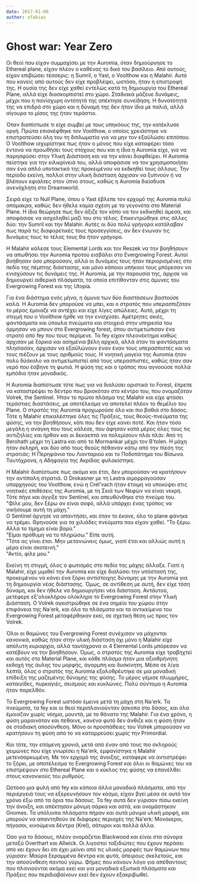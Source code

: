```yaml
---
date: 2017-01-08
author: sfakias
---
```

# Ghost war: Year Zero

Οι θεοί που είχαν συμμαχίσει με την Auromia, όταν δημιούργησε το Ethereal
plane, είχαν πλέον ο καθένας το δικό του βασίλειο. Από αυτούς, είχαν επιβιώσει
τέσσερις: η Sumril, o Yast, o Voolthow και η Malahir. Αυτό που κανείς από
αυτούς δεν είχε προβλέψει, ωστόσο, ήταν η επιστροφή της. H ουσία της δεν είχε
χαθεί εντελώς κατά τη δημιουργία του Ethereal Plane, αλλά είχε διασκορπιστεί
στο χώρο. Σταδιακά μάζευε δυνάμεις, μέχρι που η πανίσχυρη οντότητά της
απέκτησε συνείδηση. H δυνατότητά της να επιδρά στο χώρο και η δύναμή της δεν
ήταν ίδια με παλιά, αλλά σίγουρα το μίσος της ήταν τεράστιο.



Όταν διαπίστωσε τι είχε συμβεί με τους υπηκόους της, την κατέκλυσε οργή. Πρώτα
επισκέφθηκε τον Voolthow, ο οποίος χρειάστηκε να επιστρατεύσει όλη του τη
διπλωματία για να μην τον εξαϋλώσει επιτόπου. Ο Voolthow ισχυρίστηκε πως ήταν
ο μόνος που είχε καταφέρει τόσο έντονα να προωθήσει τους στόχους που και η
ίδια η Auromia είχε, για να παρησφύσει στην Υλική Διάσταση και να την κάνει
διαφθείρει. Η Auromia πείστηκε για την ειλικρίνειά του, αλλά αποφάσισε να τον
χρησιμοποιήσει σαν ένα απλό υποτακτικό της προκειμένου να εκδκηθεί τους
άλλους. Την περίοδο εκείνη, πολλοί στην υλική διάσταση άρχισαν να ξυπνούν ή να
βλέπουν εφιάλτες στον ύπνο στους, καθώς η Auromia διείσδυσε ανενόχλητη στο
Dreamworld.



Σειρά είχε το Null Plane, όπου ο Yast έβλεπε τον ερχομό της Auromia πολύ
απόμακρα, καθώς δεν ήθελε καμία σχέση με τα γεγονότα στο Material Plane. H
ίδια θεώρησε πως δεν άξιζε τον κόπο να τον εκδικηθεί άμεσα, και αποφάσισε να
ασχοληθεί μαζί του στο τέλος. Επικεντρώθηκε στις άλλες δύο: την Sumril και την
Malahir. Αυτές οι δύο πολύ γρήγορα κατάλαβαν πως παρά τις διαφορετικές τους
προσεγγίσεις, αν δεν ένωναν τις δυνάμεις τους το τέλος τους θα ήταν γρήγορο.



Η Malahir κάλεσε τους Elemental Lords και τον Reszek να την βοηθήσουν να
απωθήσει την Auromia προτού εισβάλει στο Evergrowing Forest. Αυτοί βοήθησαν
όσο μπορούσαν, αλλά οι δυνάμεις τους ήταν περιορισμένες στο πεδίο της πέμπτης
διάστασης, και μόνο κάποιοι υπήκοοί τους μπόρεσαν να ενισχύσουν τις δυνάμεις
της. Η Auromia, με την παρουσία της, άρχισε να δημιουργεί αιθερικά πλάσματα,
τα οποία επιτίθονταν στις άμυνες του Evergrowing Forest και της Utopia.  

Για ένα διάστημα ενός μήνα, η άμυνα των δύο διαστάσεων βαστούσε καλά. H
Auromia δεν μπορούσε να μπει, και ο στρατός που υπερασπιζόταν το μέρος έμοιαζε
να αντέχει και είχε λίγες απώλειες. Αυτό, μέχρι τη στιγμή που ο Voolthow ήρθε
να την ενισχύσει. Αμέτρητες σκιές, φαντάσματα και ύπουλα πνεύματα και στοιχειά
στην υπηρεσία του όρμησαν να μπουν στο Evergrowing forest, όπου αντιμετώπισαν
ένα στρατό από fey που τους περίμενε. Τα fey είχαν πλεονέκτημα καθώς άρχισαν
με ξόρκια και ασημένια βέλη αρχικά, αλλά όταν τα φαντάσματα πλησίασαν, άρχισαν
να εξαϋλώνουν έναν έναν τους υπερασπιστές και να τους πιέζουν με τους αριθμούς
τους. H νοητική μαγεία της Auromia ήταν πολύ δύσκολο να αντιμετωπιστεί από
τους υπερασπιστές, καθώς ήταν σαν νερό που έσβηνε τη φωτιά. H φύση της και ο
τρόπος που αγνοούσε πολλά εμπόδια ήταν μοναδικός.  

Η Auromia διαπίστωσε τότε πως για να διαλύσει οριστικά το Forest, έπρεπε να
καταστρέψει το δέντρο που βρισκόταν στο κέντρο του, που ονομαζόταν Volrek, the
Sentinel. Ήταν το πρώτο πλάσμα της Malahir και είχε φτάσει τεράστιες
διαστάσεις, με αποτέλεσμα να αποτελεί πλέον το θεμέλιο του Plane. Ο στρατός
της Auromia προχωρούσε όλο και πιο βαθιά στο δάσος. Τότε η Malahir
επικαλέστηκε όλες τις Πράξεις, τους θεούς-πνεύματα της φύσης, να την
βοηθήσουν, κάτι που δεν είχε κανει ποτέ. Και ήταν τόσο μεγάλη η ανάγκη που
τους κάλεσε, που άφησαν κατά μέρος όλες τους τις αντιζηλίες και ήρθαν και οι
δεκαεπτά να πολεμίσουν πλάι πλάι: Από τη Berohath μέχρι τη Lastra και από το
Mormankar μέχρι τον B'tolen. Η μάχη ήταν σκληρή, και δύο από τους θεούς
πέθαναν κάτω από την πίεση της στρατιάς: Η Περηφάνια του Λιονταριού και το
Ποδοπάτημα του Βίσωνα. Ταυτόχρονα, η Αδηφαγία της Ακρίδας φυλακίστηκε.  

H Malahir διαπίστωσε πως ακόμα και έτσι, δεν μπορούσαν να κρατήσουν την
αντίπαλη στρατιά. Ο Drokasner με τη Lastra αιμορραγούσαν υπαρχηγούς του
Voolthow, ενώ η Crel'vach ήταν έτοιμη να υποκύψει στις νοητικές επιθέσεις της
Auromia, με τη Σκιά των Νεφών να είναι νεκρή. Τότε πήγε και άγγιξε τον
Sentinel, και απευθύνθηκε στο πνεύμα του.  
"Φίλε μου, δεν ξέρω αν είναι σοφό, αλλά υπάρχει ένας τρόπος να νικήσουμε αυτή
τη μάχη."  
Ο Sentinel άργησε να απαντήσει, και όταν το έκανε, όλο το plane φάνηκε να
τρέμει. Θρηνούσε για τα χιλιάδες πνεύματα που είχαν χαθεί. "Το ξέρω. Αλλά το
τίμημα είναι βαρύ."  
"Είμαι πρόθυμη να το πληρώσω." Είπε αυτή.  
"Τότε ας γίνει έτσι. Μην μετανιώνεις όμως, γιατί έτσι και αλλιώς αυτή η μέρα
είναι σκοτεινή."  
"Αντίο, φίλε μου."  

Εκείνη τη στιγμή, όλος ο φωτισμός στο πεδίο της μάχης άλλαξε. Γιατί η Malahir,
είχε μιμιθεί την Auromia και είχε διαλύσει την υπόστασή της, προκειμένου να
κάνει ένα ξόρκι αντίστοιχης δύναμης με την Auromia για τη δημιουργία νέας
διάστασης. Όμως, σε αντίθεση με αυτή, δεν είχε τόση δύναμη, και δεν ήθελε να
δημιουργήσει νέα διάσταση. Αντάυτού, μετέφερε εξ'ολοκλήρου ολόκληρο το
Evergrowing Forest στην Υλική Διάσταση. Ο Volrek αγκιστρώθηκε σε ένα σημείο
του χώρου στην επιφάνεια της Na'erk, και όλα τα πλάσματα και τα αντικείμενα
του Evergrowing Forest μεταφέρθηκαν εκεί, σε σχετική θέση ως προς τον Volrek.  

Όλοι οι θαμώνες του Evergrowing Forest συνέχισαν να μάχονται κανονικά, καθώς
ήταν στην υλική διάσταση όχι μόνο η Malahir είχε απόλυτη κυριαρχία, αλλά
ταυτόχρονα οι 4 Elemental Lords μπόρεσαν να κατέβουν να την βοηθήσουν. Όμως, ο
στρατός της Auromia είχε τραβηχτεί και αυτός στο Material Plane, και κάθε
πλάσμα ήταν μια αξιοθρήνητη εκδοχή της άυλης του μορφής, άγαρμπη και
δυσκίνητη. Μέσα σε λίγα λεπτά, όλος ο στρατός της Auromia εξολοθρέυτηκε σε μια
μοναδική επίδειξη της μαζεμένης δύναμης της φύσης. Το μέρος γέμισε πλυμμήρες,
καταιγίδες, πυρκαγιές, σεισμούς και κυκλώνες. Πολύ σύντομα η Auromia ήταν
παρελθόν.  

To Evergrοwing Forest ωστόσο έμεινε μετά τη μάχη στη Na'erk. Τα πνεύματα, τα
fey και οι θεοί περιπλανιούνταν άσκοπα στο δάσος, και όλα έμοιαζαν χωρίς
νόημα, μουντά, με το θάνατο της Malahir. Για ένα χρόνο, η φύση μαραινόταν και
πέθαινε, κανένα φυτό δεν άνθιζε και η φύση ήταν σε σταδιακή αποσύνθεση. Μόνο
οι προσπάθειες του Volrek μπορούσαν να κρατήσουν τη φύση από το να καταρρεύσει
χωρίς την Primordial.  

Και τότε, την επόμενη χρονιά, μετά από έναν από τους πιο σκληρούς χειμώνες που
είχε γνωρίσει η Na'erk, εμφανίστηκε η Malahir μετενσαρκωμένη. Με τον ερχομό
της άνοιξης, κατάφερε να αντιστρέψει το ξόρκι, με αποτέλεσμα το Evergrowing
Forest και όλοι οι θαμώνες του να επιστρέψουν στο Ethereal Plane και ο κύκλος
της φύσης να επανέλθει στους κανονικούς του ρυθμούς.  

Ωστόσο μια φυλή από fey και κάποια άλλα μοναδικά πλάσματα, από την περιέργειά
τους να εξερευνήσουν τον κόσμο, είχαν βγεί μέσα σε αυτό τον χρόνο έξω από τα
όρια του δάσους. Τα fey αυτά δεν γύρισαν πίσω εκείνη την άνοιξη, και απέκτησαν
μόνιμη σάρκα και οστά, και ονομάστηκαν Gnomes. Τα υπόλοιπα πλάσματα πήραν και
αυτά μόνιμα υλική μορφή, και μπορούν να απαντηθούν σε διάφορες περιοχές της
Na'erk: Μονόκεροι, πήγασοι, κινούμενα δέντρα (Krel), σάτυροι και πολλά άλλα.  

Όσο για το δάσους, πλέον ονομάζεται Blackwood και είναι στα σύνορα μεταξύ
Overthart και Allwick. Οι λιγοστοί ταξιδιώτες που έχουν περάσει από κει έχουν
δει ότι έχει μείνει από τις υλικές μορφές των θαμώνων που γύρισαν: Μαύρα
ξεραμμένα δέντρα και φυτά, άπειρους σκελετούς, και την αποσύνθεση παντού γύρω.
Φήμες που κάνουν λόγο για απέθαντους που πλανιούνται ακόμα εκεί και για
μοναδικά εξωτικά πλάσματα και Πράξεις που περιδιαβαίνουν εκεί δεν έχουν
εξακριβωθεί.


